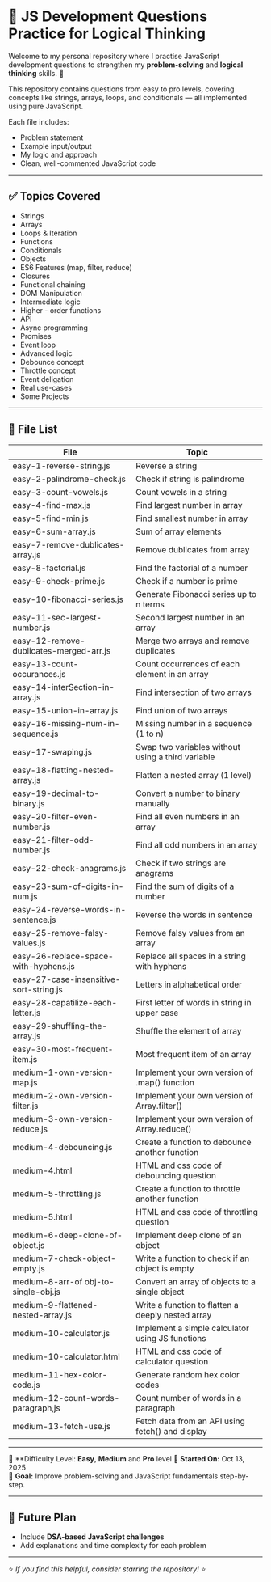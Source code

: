 # 🧠 JS Development Questions Practice for Logical Thinking

Welcome to my personal repository where I practise JavaScript development questions to strengthen my **problem-solving** and **logical thinking** skills. 💪

This repository contains questions from easy to pro levels, covering concepts like strings, arrays, loops, and conditionals — all implemented using pure JavaScript.

Each file includes:

- Problem statement
- Example input/output
- My logic and approach
- Clean, well-commented JavaScript code

---

## ✅ Topics Covered

- Strings
- Arrays
- Loops & Iteration
- Functions
- Conditionals
- Objects
- ES6 Features (map, filter, reduce)
- Closures
- Functional chaining
- DOM Manipulation
- Intermediate logic
- Higher - order functions
- API
- Async programming
- Promises
- Event loop
- Advanced logic
- Debounce concept
- Throttle concept
- Event deligation
- Real use-cases
- Some Projects

---

## 📂 File List

| File                                    | Topic                                             |
| ----------------------------------------| --------------------------------------------------|
| easy-1-reverse-string.js                | Reverse a string                                  |
| easy-2-palindrome-check.js              | Check if string is palindrome                     |
| easy-3-count-vowels.js                  | Count vowels in a string                          |
| easy-4-find-max.js                      | Find largest number in array                      |
| easy-5-find-min.js                      | Find smallest number in array                     |
| easy-6-sum-array.js                     | Sum of array elements                             |
| easy-7-remove-dublicates-array.js       | Remove dublicates from array                      |
| easy-8-factorial.js                     | Find the factorial of a number                    |
| easy-9-check-prime.js                   | Check if a number is prime                        | 
| easy-10-fibonacci-series.js             | Generate Fibonacci series up to n terms           |
| easy-11-sec-largest-number.js           | Second largest number in an array                 |
| easy-12-remove-dublicates-merged-arr.js | Merge two arrays and remove duplicates            |
| easy-13-count-occurances.js             | Count occurrences of each element in an array     |
| easy-14-interSection-in-array.js        | Find intersection of two arrays                   |
| easy-15-union-in-array.js               | Find union of two arrays                          |
| easy-16-missing-num-in-sequence.js      | Missing number in a sequence (1 to n)             |
| easy-17-swaping.js                      | Swap two variables without using a third variable |
| easy-18-flatting-nested-array.js        | Flatten a nested array (1 level)                  |
| easy-19-decimal-to-binary.js            | Convert a number to binary manually               |
| easy-20-filter-even-number.js           | Find all even numbers in an array                 |
| easy-21-filter-odd-number.js            | Find all odd numbers in an array                  |
| easy-22-check-anagrams.js               | Check if two strings are anagrams                 |
| easy-23-sum-of-digits-in-num.js         | Find the sum of digits of a number                |
| easy-24-reverse-words-in-sentence.js    | Reverse the words in sentence                     |
| easy-25-remove-falsy-values.js          | Remove falsy values from an array                 |
| easy-26-replace-space-with-hyphens.js   | Replace all spaces in a string with hyphens       |
| easy-27-case-insensitive-sort-string.js | Letters in alphabetical order                     |
| easy-28-capatilize-each-letter.js       | First letter of words in string in upper case     |
| easy-29-shuffling-the-array.js          | Shuffle the element of array                      |
| easy-30-most-frequent-item.js           | Most frequent item of an array                    |
| medium-1-own-version-map.js             | Implement your own version of .map() function     |
| medium-2-own-version-filter.js          | Implement your own version of Array.filter()      |
| medium-3-own-version-reduce.js          | Implement your own version of Array.reduce()      |
| medium-4-debouncing.js                  | Create a function to debounce another function    |
| medium-4.html                           | HTML and css code of debouncing question          |
| medium-5-throttling.js                  | Create a function to throttle another function    |
| medium-5.html                           | HTML and css code of throttling question          |
| medium-6-deep-clone-of-object.js        | Implement deep clone of an object                 |
| medium-7-check-object-empty.js          | Write a function to check if an object is empty   |
| medium-8-arr-of obj-to-single-obj.js    | Convert an array of objects to a single object    |
| medium-9-flattened-nested-array.js      | Write a function to flatten a deeply nested array |
| medium-10-calculator.js                 | Implement a simple calculator using JS functions  |
| medium-10-calculator.html               | HTML and css code of calculator question          |
| medium-11-hex-color-code.js             | Generate random hex color codes                   |
| medium-12-count-words-paragraph,js      | Count number of words in a paragraph              |
| medium-13-fetch-use.js                  | Fetch data from an API using fetch() and display  |
---

🧩 **Difficulty Level: **Easy**, **Medium** and **Pro** level
📅 **Started On:** Oct 13, 2025  
🚀 **Goal:** Improve problem-solving and JavaScript fundamentals step-by-step.

---

## 🌱 Future Plan

- Include **DSA-based JavaScript challenges**
- Add explanations and time complexity for each problem

---

⭐ _If you find this helpful, consider starring the repository!_ ⭐
